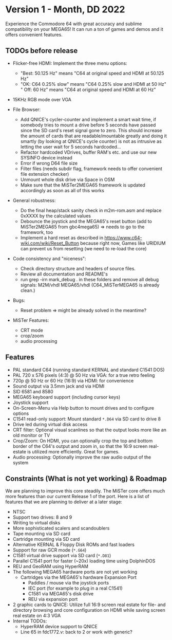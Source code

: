 Version 1 - Month, DD 2022
====================================

Experience the Commodore 64 with great accuracy and sublime compatibility
on your MEGA65! It can run a ton of games and demos and it offers convenient
features.

## TODOs before release

* Flicker-free HDMI: Implement the three menu options:
  - "Best: 50.125 Hz" means "C64 at original speed and HDMI at 50.125 Hz"
  - "OK: C64 0.25% slow" means "C64 0.25% slow and HDMI at 50 Hz"
   " Off: 60 Hz" means "C64 at original speed and HDMI at 60 Hz"

* 15KHz RGB mode over VGA

* File Browser:
  - Add QNICE's cycler-counter and implement a smart wait time, if somebody
    tries to mount a drive before 5 seconds have passed since the SD card's
    reset signal gone to zero. This should increase the amount of cards
    that are readable/mountable greatly and doing it smartly (by looking at
    QNICE's cycle counter) is not as intrusive as letting the user wait for
    5 seconds hardcoded...
  - Refactor hardcoded VDrives, buffer RAM's etc. and use
    our new SYSINFO device instead
  - Error if wrong D64 file size
  - Filter files (needs subdir flag, framework needs to offer convenient
    file extension checker)
  - Unmount whole disk drive via Space in OSM
  - Make sure that the MiSTer2MEGA65 framework is updated accordingly
    as soon as all of this works

* General robustness:
  - Do the final heap/stack sanity check in m2m-rom.asm and replace
    0xXXXX by the calculated values
  - Debounce the joystick and the MEGA65's reset button
    (add to MiSTer2MEGA65 from gbc4mega65)
    => needs to go to the framework, too
  - Implement a hard reset as described in
    https://www.c64-wiki.com/wiki/Reset_Button
    because right now, Games like URIDIUM can prevent us from resetting
    (we need to re-load the core)

* Code consistency and "niceness":
  - Check directory structure and headers of source files.
  - Review all documentation and README's
  - run    grep -irn mark_debug .
    in these folders and remove all debug signals:
    M2M/vhdl
    MEGA65/vhdl
    (C64_MiSTerMEGA65 is already clean.)

* Bugs:
   - Reset problem => might be already solved in the meantime?

* MiSTer Features:
   - CRT mode
   - crop/zoom
   - audio processing

## Features

* PAL standard C64 (running standard KERNAL and standard C1541 DOS)
* PAL 720 x 576 pixels (4:3) @ 50 Hz via VGA: for a true retro feeling
* 720p @ 50 Hz or 60 Hz (16:9) via HDMI: for convenience
* Sound output via 3.5mm jack and via HDMI
* SID 6581 and 8580
* MEGA65 keyboard support (including cursor keys)
* Joystick support
* On-Screen-Menu via Help button to mount drives and to configure options
* C1541 read-only support: Mount standard `*.D64` via SD card to drive 8
* Drive led during virtual disk access
* CRT filter: Optional visual scanlines so that the output looks more like an
  old monitor or TV
* Crop/Zoom: On HDMI, you can optionally crop the top and bottom border of
  the C64's output and zoom in, so that the 16:9 screen real-estate is
  utilized more efficiently. Great for games.
* Audio processing: Optionally improve the raw audio output of the system

## Constraints (What is not yet working) & Roadmap

We are planning to improve this core steadily. The MiSTer core offers much
more features than our current Release 1 of the port. Here is a list of
features that we are planning to deliver at a later stage:

* NTSC
* Support two drives: 8 and 9
* Writing to virtual disks
* More sophisticated scalers and scandoublers
* Tape mounting via SD card
* Cartridge mounting via SD card
* Alternative KERNAL & Floppy Disk ROMs and fast loaders
* Support for raw GCR mode (`*.G64`)
* C1581 virtual drive support via SD card (`*.D81`)
* Parallel C1541 port for faster (~20x) loading time using DolphinDOS
* REU and GeoRAM using HyperRAM
* The following MEGA65 hardware ports are not yet working
  * Cartridges via the MEGA65's hardware Expansion Port
	* Paddles / mouse via the joystick ports
	* IEC port (for example to plug in a real C1541)	
	* C1581 via MEGA65's disk drive
	* REU via expansion port
* 2 graphic cards to QNICE: Utilize full 16:9 screen real estate for file-
  and directory browsing and core configuration on HDMI while saving screen
  real estate on 4:3 VGA
* Internal TODOs:
  * HyperRAM device support to QNICE
  * Line 65 in fdc1772.v: back to 2 or work with generic?
